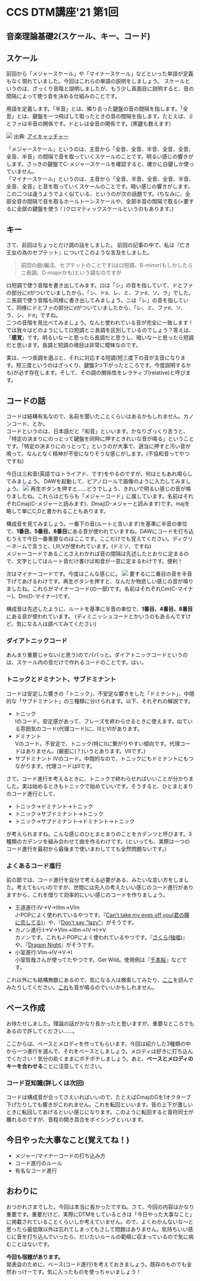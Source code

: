 # CCS DTM講座'21 第1回

## 音楽理論基礎2(スケール、キー、コード)

## スケール
前回から「メジャースケール」や「マイナースケール」などといった単語が定義もなく現れていました。今回はこれらの単語の説明をしましょう。
スケールというのは、ざっくり音階と説明しましたが、もう少し真面目に説明すると、音の間隔によって使う音を決める仕組みのことです。

用語を定義します。「半音」とは、隣り合った鍵盤の音の間隔を指します。「全音」とは、鍵盤を一つ飛ばして取ったときの音の間隔を指します。たとえば、ミとファは半音の関係です。ドとレは全音の関係です。(黒鍵も数えます)

![](./images/dtm009.png)
出典: [アイキャッチャー](https://ai-catcher.com/)

「メジャースケール」というのは、主音から「全音、全音、半音、全音、全音、全音、半音」の間隔で音を取っていくスケールのことです。明るい感じの響きがします。さっきの鍵盤でC-メジャースケールを確認すると、確かに白鍵しか使っていません。  
「マイナースケール」というのは、主音から「全音、半音、全音、全音、半音、全音、全音」と音を取っていくスケールのことです。暗い感じの響きがします。  
この二つは違うようでよく似ている、というのが次の話題です。(ちなみに、全部全音の間隔で音を取るホールトーンスケールや、全部半音の間隔で取る(=要するに全部の鍵盤を使う！)クロマティックスケールというのもあります。)

## キー
さて、前回はちょっとだけ調の話をしました。
前回の記事の中で、私は『亡き王女の為のセプテット』についてこのような言及をしました。
> 前回の曲(編注、セプテットのことです)はロ短調、B-minor(もしかしたらニ長調、D-majorかも)という調なのですが

ロ短調で使う音階を書き出してみます。ロは「シ」の音を指していて、ドとファの部分に♯がついていましたから、「シ、ド♯、レ、ミ、ファ♯、ソ、ラ」でした。  
ニ長調で使う音階も同様に書き出してみましょう。ニは「レ」の音を指していて、同様にドとファの部分に♯がついていましたから、「レ、ミ、ファ♯、ソ、ラ、シ、ド♯」ですね。  
二つの音階を見比べてみましょう。なんと使われている音が完全に一致します！では我々はどのようにしてロ短調とニ長調を区別しているのでしょう？答えは、「**感覚**」です。明るいなーと思ったら長調だと思うし、暗いなーと思ったら短調だと思います。長調と短調の境目は非常に曖昧なのです。

実は、一つ長調を選ぶと、それに対応する短調(短三度下の音が主音になります。短三度というのはざっくり、鍵盤3つ下がったところです。今度説明するかも)が必ず存在します。そして、その調の関係性をレラティブ(relative)と呼びます。

## コードの話
コードは結構有名なので、名前を聞いたことくらいはあるかもしれません。カノンコード、とか。  
コードというのは、日本語だと「和音」といいます。かなりざっくり言うと、「特定の決まりにのっとって鍵盤を同時に押すときれいな音が鳴る」ということです。「特定の決まりにのっとって」というのが大事で、適当に押すと汚い音が鳴って、なんとなく精神が不安になりそうな感じがします。(不協和音ってやつですね)

今日は三和音(英語ではトライアド、です)をやるのですが、何はともあれ鳴らしてみましょう。
DAWを起動して、ピアノロールで画像のように入力してみましょう。
![](./images/dtm010.png)
再生ボタンを押すと……どうでしょう、きれいで明るい感じの音が鳴りましたね。これらはどちらも「メジャーコード」に属しています。名前はそれぞれCmaj(C-メジャーと読みます)、Dmaj(D-メジャーと読みます)です。majを略して単にC,Dと書かれることもあります。

構成音を見てみましょう。一番下の音(ルートと言います)を基準に半音の単位で、**1番目、5番目、8番目**にある音が使われていますね。DAWにコードを打ち込むうえで今日一番重要なのはここです。ここだけでも覚えてください。ディグリーネームで言うと、I,III,Vが使われています。(ドミソ、ですね)  
メジャーコードであることさえわかれば音の間隔は先述したとおりに定まるので、文字としてはルート音だけ書けば和音が一意に定まるわけです。便利！

次はマイナーコードです。今度はこんな感じに。
![](./images/dtm011.png)
要するに二番目の音を半音下げてあげるわけです。再生ボタンを押すと、なんだか物悲しい感じの音が鳴りましたね。これらがマイナーコード(の一部)です。名前はそれぞれCm(C-マイナー)、Dm(D-マイナー)です。

構成音は先述したように、ルートを基準に半音の単位で、**1番目、4番目、8番目**にある音が使われています。
(ディミニッシュコードとかいうのもあるんですけど、気になる人は調べてみてください)
### ダイアトニックコード
あんまり重要じゃない(と思う)のでパパっと。ダイアトニックコードというのは、スケール内の音だけで作れるコードのことです。はい。

### トニックとドミナント、サブドミナント

コードは安定した響きの「トニック」、不安定な響きをした「ドミナント」、中間的な「サブドミナント」の三種類に分けられます。以下、それぞれの解説です。
* トニック  
Iのコード。安定感があって、フレーズを終わらせるときに使えます。似ている雰囲気のコード(代理コード)に、IIIとVIがあります。
* ドミナント  
Vのコード。不安定で、トニック(特にI)に繋がりやすい傾向です。代理コードはありません。(厳密に(？)いうとあります。VIIです。)
* サブドミナント
IVのコード。中間的なので、トニックにもドミナントにもつながります。代理コードはIIです。

さて、コード進行を考えるときに、トニックで終わらせればいいことが分かりました。実は始めるときもトニックで始めていいです。そうすると、ひとまとまりのコード進行として、
* トニック→ドミナント→トニック
* トニック→サブドミナント→トニック
* トニック→サブドミナント→ドミナント→トニック

が考えられますね。こんな感じのひとまとまりのことをカデンツと呼びます。3種類のカデンツを組み合わせて曲を作るわけです。(といっても、実際は一つのコード進行を最初から最後まで使いまわしてても全然問題ないです。)

### よくあるコード進行 
前の節では、コード進行を自分で考える必要がある、みたいな言い方をしました。考えてもいいのですが、世間には先人の考えたいい感じのコード進行がありますから、これを借りて効率的にいい感じのコードを作りましょう。

* 王道進行:IV→V→IIIm→VIm  
J-POPによく使われているやつです。『[Can't take my eyes off you(君の瞳に恋してる)](https://www.youtube.com/watch?v=Cc1QzIWWIrc)』や、『[Don't say "lazy"](https://www.youtube.com/watch?v=5CSNv9MNEC4)』がそうです。
* カノン進行:I→V→VIm→IIIm→IV→I→V  
カノンです。これもJ-POPによく使われているやつです。『[さくら(独唱)](https://www.youtube.com/watch?v=p_2F2lKV9uA)』や、『[Dragon Night](https://www.youtube.com/watch?v=gsVGf1T2Hfs)』がそうです。
* 小室進行:VIm→IV→V→I  
小室哲哉さんが使ってたやつです。Get Wild。使用例は『[千本桜](https://www.youtube.com/watch?v=shs0rAiwsGQ)』などです。

これ以外にも結構無数にあるので、気になる人は検索してみたり、[ここ](https://trap.jp/post/562/)を読んでみたりしてください。[これ](https://www.youtube.com/watch?v=tE-b4nvusB8)も音が鳴るのでいいかもしれません。

## ベース作成
お待たせしました。理論の話がかなり長かったと思いますが、重要なところでもあるので許してください……。

ここからは、ベースとメロディを作ってもらいます。今回は紹介した3種類の中から一つ進行を選んで、それをベースとしましょう。メロディは好きに打ち込んでください！気分の赴くままにポチポチしましょう。あと、**ベースとメロディのキーを合わせる**ことに注意してください。

### コード豆知識(詳しくは次回)
コードは構成音が合ってさえいればいいので、たとえばCmajのGを1オクターブ下げたりしても響きがこわれません。これを転回といいます。音の上下が激しいときに転回してあげるといい感じになります。このように転回すると音符同士が離れるのですが、音程の開き具合をボイシングといいます。

## 今日やった大事なこと(覚えてね！)
* メジャー/マイナーコードの打ち込み方
* コード進行のルール
* 有名なコード進行

## おわりに
おつかれさまでした。今回は本当に長かったですね。さて、今回の内容はかなり重要です。重要だけど、実際にDTMをしているときは「今日やった大事なこと」に掲載されていることくらいしか考えていません。ので、よくわかんないな～と思ったら最低限以外は忘れてしまってもさして問題はありません。気持ちいい感じに音を打ち込んでいったら、だいたいルールの範疇に収まっているので気に病むことはないです。

**今回も宿題があります。**  
発表会のために、ベース(コード進行)を考えておきましょう。既存のものでも全然おっけーです。気に入ったものを使っちゃいましょう！